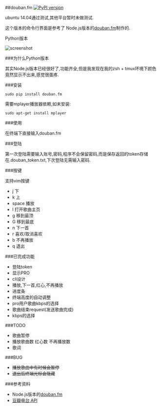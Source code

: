 ##douban.fm  [![PyPI version](https://badge.fury.io/py/douban.fm.svg)](http://badge.fury.io/py/douban.fm)


ubuntu 14.04通过测试,其他平台暂时未做测试.

这个版本的命令行界面是参考了 Node.js版本的[douban.fm](https://github.com/turingou/douban.fm)制作的.

Python版本

![screenshot](https://raw.githubusercontent.com/taizilongxu/douban.fm/master/img/2.png)

###为什么Python版本

其实Node.js版本已经很好了,功能齐全,但是我发现在我的zsh + tmux环境下颜色竟然显示不出来,感觉很蛋疼.

###安装

    sudo pip install douban.fm

需要mplayer播放器依赖,如未安装:

    sudo apt-get install mplayer

###使用

在终端下直接输入douban.fm

###登陆

第一次登陆需要输入账号,密码,程序不会保留密码,而是保存返回的token存储在.douban_token.txt,下次登陆无需输入密码.

###按键

支持vim按键

* j 下
* k 上
* space 播放
* l 打开歌曲主页
* g 移到最顶
* G 移到最底
* n 下一首
* r 喜欢/取消喜欢
* b 不再播放
* q 退出

###已完成功能

* 登陆token
* 显示PRO
* cli设计
* 播放,下一首,红心,不再播放
* 进度条
* 终端高度的自动调整
* pro用户歌曲kbps的选择
* 歌曲结束request(发送歌曲完成)
* kbps的选择

###TODO

* 歌曲暂停
* 播放歌曲数 红心数 不再播放数
* 歌词

###BUG

* ~~播放歌曲中有时候会暂停~~
* ~~退出后终端光标会隐藏~~


###参考资料

* Node.js版本的[douban.fm](https://github.com/turingou/douban.fm)
* [豆瓣电台 API](https://github.com/zonyitoo/doubanfm-qt/wiki/%E8%B1%86%E7%93%A3FM-API)
